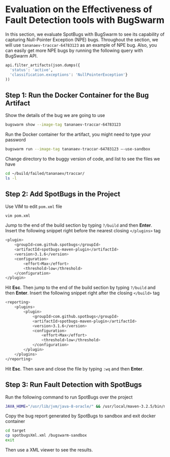 # Evaluation on the Effectiveness of Fault Detection tools with BugSwarm

In this section, we evaluate SpotBugs with BugSwarm to see its capability of capturing Null-Pointer Exception (NPE) bugs. Throughout the section, we will use `tananaev-traccar-64783123` as an example of NPE bug. Also, you can easily get more NPE bugs by running the following query with BugSwarm API.

```python
api.filter_artifacts(json.dumps({
  'status': 'active',
  'classification.exceptions': 'NullPointerException'}
))
```

## Step 1: Run the Docker Container for the Bug Artifact

Show the details of the bug we are going to use
```sh
bugswarm show --image-tag tananaev-traccar-64783123
```

Run the Docker container for the artifact, you might need to type your password

```sh
bugswarm run --image-tag tananaev-traccar-64783123 –-use-sandbox
```

Change directory to the buggy version of code, and list to see the files we have

```sh
cd ~/build/failed/tananaev/traccar/
ls -l
```

## Step 2: Add SpotBugs in the Project

Use VIM to edit `pom.xml` file

```sh
vim pom.xml
```

Jump to the end of the build section by typing `?/build` and then **Enter**. Insert the following snippet right before the nearest closing `</plugins>` tag

```sh
<plugin>
    <groupId>com.github.spotbugs</groupId>
    <artifactId>spotbugs-maven-plugin</artifactId>
    <version>3.1.6</version>
    <configuration>
        <effort>Max</effort>
        <threshold>low</threshold>
    </configuration>
</plugin>

```


Hit **Esc**. Then jump to the end of the build section by typing `?/build` and then **Enter**. Insert the following snippet right after the closing `</build>` tag 

```sh
<reporting>
    <plugins>
        <plugin>
            <groupId>com.github.spotbugs</groupId>
            <artifactId>spotbugs-maven-plugin</artifactId>
            <version>3.1.6</version>
            <configuration>
                <effort>Max</effort>
                <threshold>low</threshold>
            </configuration>
        </plugin>
    </plugins>
</reporting>
```

Hit **Esc**. Then save and close the file by typing `:wq` and then **Enter**.

## Step 3: Run Fault Detection with SpotBugs

Run the following command to run SpotBugs over the project
    
```sh
JAVA_HOME="/usr/lib/jvm/java-8-oracle/" && /usr/local/maven-3.2.5/bin/mvn compile com.github.spotbugs:spotbugs-maven-plugin:3.1.6:spotbugs -Dhttps.protocols=TLSv1.2
```

Copy the bug report generated by SpotBugs to sandbox and exit docker container

```sh
cd target
cp spotbugsXml.xml /bugswarm-sandbox
exit
```

Then use a XML viewer to see the results.